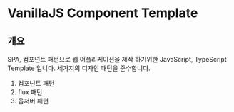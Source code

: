 # VanillaJS Component Template

## 개요

SPA, 컴포넌트 패턴으로 웹 어플리케이션을 제작 하기위한 JavaScript, TypeScript Template 입니다.
세가지의 디자인 패턴을 준수합니다.

1. 컴포넌트 패턴
2. flux 패턴
3. 옵저버 패턴

